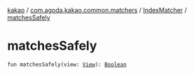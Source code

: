 [kakao](../../index.md) / [com.agoda.kakao.common.matchers](../index.md) / [IndexMatcher](index.md) / [matchesSafely](./matches-safely.md)

# matchesSafely

`fun matchesSafely(view: `[`View`](https://developer.android.com/reference/android/view/View.html)`): `[`Boolean`](https://kotlinlang.org/api/latest/jvm/stdlib/kotlin/-boolean/index.html)